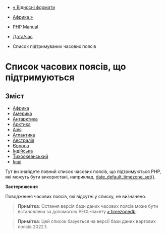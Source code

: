 - [« Відносні формати](datetime.formats.relative.md)
- [Африка »](timezones.africa.md)

- [PHP Manual](index.md)
- [Дата/час](book.datetime.md)
- Список підтримуваних часових поясів

# Список часових поясів, що підтримуються

## Зміст

- [Африка](timezones.africa.md)
- [Америка](timezones.america.md)
- [Антарктика](timezones.antarctica.md)
- [Арктика](timezones.arctic.md)
- [Азія](timezones.asia.md)
- [Атлантика](timezones.atlantic.md)
- [Австралія](timezones.australia.md)
- [Європа](timezones.europe.md)
- [Індійська](timezones.indian.md)
- [Тихоокеанський](timezones.pacific.md)
- [Інші](timezones.others.md)

Тут ви знайдете повний список часових поясів, що підтримуються PHP,
які можуть бути використані, наприклад,
[date_default_timezone_set()](function.date-default-timezone-set.md).

**Застереження**

Поводження часових поясів, які відсутні у списку, не визначено.

> **Примітка**: Остання версія бази даних часових поясів може бути
> встановлена за допомогою PECL-пакету
> [» timezonedb](https://pecl.php.net/get/timezonedb).

> **Примітка**: Цей список базується на версії бази даних вартових
> поясів 2022.1.
